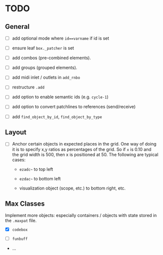 # TODO

## General

- [ ] add optional mode where `id==varname` if id is set

- [ ] ensure leaf `box._patcher` is set

- [ ] add combos (pre-combined elements).

- [ ] add groups (grouped elements).

- [ ] add midi inlet / outlets in `add_rnbo`

- [ ] restructure `.add`

- [ ] add option to enable semantic ids (e.g. `cycle-1`)

- [ ] add option to convert patchlines to references (send/receive)

- [ ] add `find_object_by_id`, `find_object_by_type`

## Layout

- [ ] Anchor certain objects in expected places in the grid. One way of doing it is to specify x,y ratios as percentages of the grid. So if `x` is 0.10 and the grid width is 500, then x is positioned at 50. The following are typical cases:

  - `ezadc~` to top left

  - `ezdac~` to bottom left

  - visualization object (scope, etc.) to bottom right, etc.

## Max Classes

Implement more objects: especially containers / objects with state stored in the `.maxpat` file.

- [x] `codebox`

- [ ] `funbuff`

- ...
